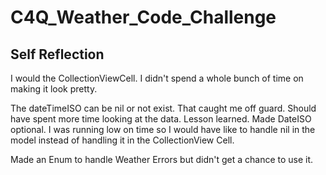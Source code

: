 # C4Q_Weather_Code_Challenge

 ## Self Reflection
 
 I would the CollectionViewCell. I didn't spend a whole bunch of time on making it look pretty.

 The dateTimeISO can be nil or not exist. That caught me off guard. Should have spent more time looking at the data. Lesson learned. Made DateISO optional. I was running low on time so I would have like to handle nil in the model instead of handling it in the CollectionView Cell.

Made an Enum to handle Weather Errors but didn't get a chance to use it. 


